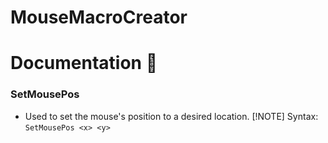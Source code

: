 # MouseMacroCreator

# Documentation 📖
### SetMousePos
- Used to set the mouse's position to a desired location.
[!NOTE]
Syntax: `SetMousePos <x> <y>`

